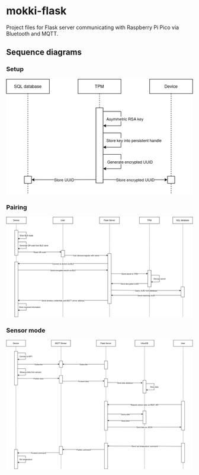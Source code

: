 # mokki-flask

Project files for Flask server communicating with Raspberry Pi Pico via Bluetooth and MQTT.

## Sequence diagrams

### Setup

![Setup](https://github.com/teemueer/mokki-flask/blob/dev/diagrams/init.drawio.png)


### Pairing

![Pairing](https://github.com/teemueer/mokki-flask/blob/dev/diagrams/pairing.drawio.png)


### Sensor mode

![Setup](https://github.com/teemueer/mokki-flask/blob/dev/diagrams/sensor.drawio.png)
